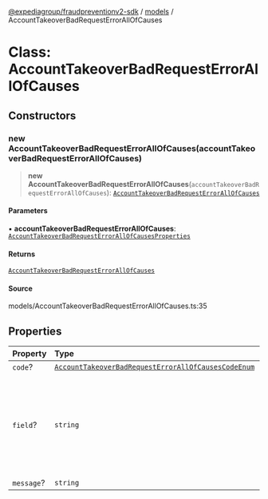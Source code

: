 [@expediagroup/fraudpreventionv2-sdk](../../index.md) / [models](../index.md) / AccountTakeoverBadRequestErrorAllOfCauses

# Class: AccountTakeoverBadRequestErrorAllOfCauses

## Constructors

### new AccountTakeoverBadRequestErrorAllOfCauses(accountTakeoverBadRequestErrorAllOfCauses)

> **new AccountTakeoverBadRequestErrorAllOfCauses**(`accountTakeoverBadRequestErrorAllOfCauses`): [`AccountTakeoverBadRequestErrorAllOfCauses`](AccountTakeoverBadRequestErrorAllOfCauses.md)

#### Parameters

▪ **accountTakeoverBadRequestErrorAllOfCauses**: [`AccountTakeoverBadRequestErrorAllOfCausesProperties`](../interfaces/AccountTakeoverBadRequestErrorAllOfCausesProperties.md)

#### Returns

[`AccountTakeoverBadRequestErrorAllOfCauses`](AccountTakeoverBadRequestErrorAllOfCauses.md)

#### Source

models/AccountTakeoverBadRequestErrorAllOfCauses.ts:35

## Properties

| Property | Type | Description | Source |
| :------ | :------ | :------ | :------ |
| `code`? | [`AccountTakeoverBadRequestErrorAllOfCausesCodeEnum`](../type-aliases/AccountTakeoverBadRequestErrorAllOfCausesCodeEnum.md) | - | models/AccountTakeoverBadRequestErrorAllOfCauses.ts:26 |
| `field`? | `string` | A JSON Path expression indicating which field, in the request body, caused the error. | models/AccountTakeoverBadRequestErrorAllOfCauses.ts:31 |
| `message`? | `string` | - | models/AccountTakeoverBadRequestErrorAllOfCauses.ts:33 |
